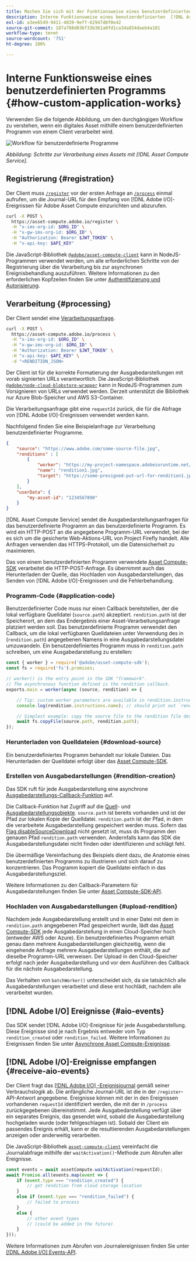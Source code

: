 ```yaml
---
title: Machen Sie sich mit der Funktionsweise eines benutzerdefinierten Programms vertraut
description: Interne Funktionsweise eines benutzerdefinierten  [!DNL Asset Compute Service] -Programms, um dessen Funktionsweise besser zu verstehen.
exl-id: a3ee6549-9411-4839-9eff-62947d8f0e42
source-git-commit: 187a788d036f33b361a0fd1ca34a854daeb4a101
workflow-type: tm+mt
source-wordcount: '751'
ht-degree: 100%

---
```


# Interne Funktionsweise eines benutzerdefinierten Programms {#how-custom-application-works}

Verwenden Sie die folgende Abbildung, um den durchgängigen Workflow zu verstehen, wenn ein digitales Asset mithilfe einem benutzerdefinierten Programm von einem Client verarbeitet wird.

![Workflow für benutzerdefinierte Programme](assets/customworker.png)

*Abbildung: Schritte zur Verarbeitung eines Assets mit [!DNL Asset Compute Service].*

## Registrierung {#registration}

Der Client muss [`/register`](api.md#register) vor der ersten Anfrage an [`/process`](api.md#process-request) einmal aufrufen, um die Journal-URL für den Empfang von [!DNL Adobe I/O]-Ereignissen für Adobe Asset Compute einzurichten und abzurufen.

```sh
curl -X POST \
  https://asset-compute.adobe.io/register \
  -H "x-ims-org-id: $ORG_ID" \
  -H "x-gw-ims-org-id: $ORG_ID" \
  -H "Authorization: Bearer $JWT_TOKEN" \
  -H "x-api-key: $API_KEY"
```

Die JavaScript-Bibliothek [`@adobe/asset-compute-client`](https://github.com/adobe/asset-compute-client#usage) kann in NodeJS-Programmen verwendet werden, um alle erforderlichen Schritte von der Registrierung über die Verarbeitung bis zur asynchronen Ereignisbehandlung auszuführen. Weitere Informationen zu den erforderlichen Kopfzeilen finden Sie unter [Authentifizierung und Autorisierung](api.md).

## Verarbeitung {#processing}

Der Client sendet eine [Verarbeitungsanfrage](api.md#process-request).

```sh
curl -X POST \
  https://asset-compute.adobe.io/process \
  -H "x-ims-org-id: $ORG_ID" \
  -H "x-gw-ims-org-id: $ORG_ID" \
  -H "Authorization: Bearer $JWT_TOKEN" \
  -H "x-api-key: $API_KEY" \
  -d "<RENDITION_JSON>
```

Der Client ist für die korrekte Formatierung der Ausgabedarstellungen mit vorab signierten URLs verantwortlich. Die JavaScript-Bibliothek [`@adobe/node-cloud-blobstore-wrapper`](https://github.com/adobe/node-cloud-blobstore-wrapper#presigned-urls) kann in NodeJS-Programmen zum Vorsignieren von URLs verwendet werden. Derzeit unterstützt die Bibliothek nur Azure Blob-Speicher und AWS S3-Container.

Die Verarbeitungsanfrage gibt eine `requestId` zurück, die für die Abfrage von [!DNL Adobe I/O]-Ereignissen verwendet werden kann.

Nachfolgend finden Sie eine Beispielanfrage zur Verarbeitung benutzerdefinierter Programme.

```json
{
    "source": "https://www.adobe.com/some-source-file.jpg",
    "renditions" : [
        {
            "worker": "https://my-project-namespace.adobeioruntime.net/api/v1/web/my-namespace-version/my-worker",
            "name": "rendition1.jpg",
            "target": "https://some-presigned-put-url-for-rendition1.jpg",
        }
    ],
    "userData": {
        "my-asset-id": "1234567890"
    }
}
```

[!DNL Asset Compute Service] sendet die Ausgabedarstellungsanfragen für das benutzerdefinierte Programm an das benutzerdefinierte Programm. Es wird ein HTTP-POST an die angegebene Programm-URL verwendet, bei der es sich um die gesicherte Web-Aktions-URL von Project Firefly handelt. Alle Anfragen verwenden das HTTPS-Protokoll, um die Datensicherheit zu maximieren.

Das von einem benutzerdefinierten Programm verwendete [Asset Compute-SDK](https://github.com/adobe/asset-compute-sdk#adobe-asset-compute-worker-sdk) verarbeitet die HTTP-POST-Anfrage. Es übernimmt auch das Herunterladen der Quelle, das Hochladen von Ausgabedarstellungen, das Senden von [!DNL Adobe I/O]-Ereignissen und die Fehlerbehandlung.

<!-- TBD: Add the application diagram. -->

### Programm-Code {#application-code}

Benutzerdefinierter Code muss nur einen Callback bereitstellen, der die lokal verfügbare Quelldatei (`source.path`) akzeptiert. `rendition.path` ist der Speicherort, an dem das Endergebnis einer Asset-Verarbeitungsanfrage platziert werden soll. Das benutzerdefinierte Programm verwendet den Callback, um die lokal verfügbaren Quelldateien unter Verwendung des in (`rendition.path`) angegebenen Namens in eine Ausgabedarstellungsdatei umzuwandeln. Ein benutzerdefiniertes Programm muss in `rendition.path` schreiben, um eine Ausgabedarstellung zu erstellen:

```javascript
const { worker } = require('@adobe/asset-compute-sdk');
const fs = require('fs').promises;

// worker() is the entry point in the SDK "framework".
// The asynchronous function defined is the rendition callback.
exports.main = worker(async (source, rendition) => {

    // Tip: custom worker parameters are available in rendition.instructions.
    console.log(rendition.instructions.name); // should print out `rendition.jpg`.

    // Simplest example: copy the source file to the rendition file destination so as to transfer the asset as is without processing.
    await fs.copyFile(source.path, rendition.path);
});
```

### Herunterladen von Quelldateien {#download-source}

Ein benutzerdefiniertes Programm behandelt nur lokale Dateien. Das Herunterladen der Quelldatei erfolgt über das [Asset Compute-SDK](https://github.com/adobe/asset-compute-sdk#adobe-asset-compute-worker-sdk).

### Erstellen von Ausgabedarstellungen {#rendition-creation}

Das SDK ruft für jede Ausgabedarstellung eine asynchrone [Ausgabedarstellungs-Callback-Funktion](https://github.com/adobe/asset-compute-sdk#rendition-callback-for-worker-required) auf.

Die Callback-Funktion hat Zugriff auf die [Quell](https://github.com/adobe/asset-compute-sdk#source)- und [Ausgabedarstellungsobjekte](https://github.com/adobe/asset-compute-sdk#rendition). `source.path` ist bereits vorhanden und ist der Pfad zur lokalen Kopie der Quelldatei. `rendition.path` ist der Pfad, in dem die verarbeitete Ausgabedarstellung gespeichert werden muss. Sofern das [Flag disableSourceDownload](https://github.com/adobe/asset-compute-sdk#worker-options-optional) nicht gesetzt ist, muss ds Programm den genauen Pfad `rendition.path` verwenden. Andernfalls kann das SDK die Ausgabedarstellungsdatei nicht finden oder identifizieren und schlägt fehl.

Die übermäßige Vereinfachung des Beispiels dient dazu, die Anatomie eines benutzerdefinierten Programms zu illustrieren und sich darauf zu konzentrieren. Das Programm kopiert die Quelldatei einfach in das Ausgabedarstellungsziel.

Weitere Informationen zu den Callback-Parametern für Ausgabedarstellungen finden Sie unter [Asset Compute-SDK-API](https://github.com/adobe/asset-compute-sdk#api-details).

### Hochladen von Ausgabedarstellungen {#upload-rendition}

Nachdem jede Ausgabedarstellung erstellt und in einer Datei mit dem in `rendition.path` angegebenen Pfad gespeichert wurde, lädt das [Asset Compute-SDK](https://github.com/adobe/asset-compute-sdk#adobe-asset-compute-worker-sdk) jede Ausgabedarstellung in einen Cloud-Speicher hoch (entweder AWS oder Azure). Ein benutzerdefiniertes Programm erhält genau dann mehrere Ausgabedarstellungen gleichzeitig, wenn die eingehende Anfrage mehrere Ausgabedarstellungen enthält, die auf dieselbe Programm-URL verweisen. Der Upload in den Cloud-Speicher erfolgt nach jeder Ausgabedarstellung und vor dem Ausführen des Callback für die nächste Ausgabedarstellung.

Das Verhalten von `batchWorker()` unterscheidet sich, da sie tatsächlich alle Ausgabedarstellungen verarbeitet und diese erst hochlädt, nachdem alle verarbeitet wurden.

## [!DNL Adobe I/O] Ereignisse {#aio-events}

Das SDK sendet [!DNL Adobe I/O]-Ereignisse für jede Ausgabedarstellung. Diese Ereignisse sind je nach Ergebnis entweder vom Typ `rendition_created` oder `rendition_failed`. Weitere Informationen zu Ereignissen finden Sie unter [Asynchrone Asset Compute-Ereignisse](api.md#asynchronous-events).

## [!DNL Adobe I/O]-Ereignisse empfangen {#receive-aio-events}

Der Client fragt das [[!DNL Adobe I/O] -Ereignisjournal](https://www.adobe.io/apis/experienceplatform/events/ioeventsapi.html#/Journaling) gemäß seiner Verbrauchslogik ab. Die anfängliche Journal-URL ist die in der `/register`-API-Antwort angegebene. Ereignisse können mit der in den Ereignissen vorhandenen `requestId` identifiziert werden, die mit der in `/process` zurückgegebenen übereinstimmt. Jede Ausgabedarstellung verfügt über ein separates Ereignis, das gesendet wird, sobald die Ausgabedarstellung hochgeladen wurde (oder fehlgeschlagen ist). Sobald der Client ein passendes Ereignis erhält, kann er die resultierenden Ausgabedarstellungen anzeigen oder anderweitig verarbeiten.

Die JavaScript-Bibliothek [`asset-compute-client`](https://github.com/adobe/asset-compute-client#usage) vereinfacht die Journalabfrage mithilfe der `waitActivation()`-Methode zum Abrufen aller Ereignisse.

```javascript
const events = await assetCompute.waitActivation(requestId);
await Promise.all(events.map(event => {
    if (event.type === "rendition_created") {
        // get rendition from cloud storage location
    }
    else if (event.type === "rendition_failed") {
        // failed to process
    }
    else {
        // other event types
        // (could be added in the future)
    }
}));
```

Weitere Informationen zum Abrufen von Journalereignissen finden Sie unter [[!DNL Adobe I/O]  Events-API](https://www.adobe.io/apis/experienceplatform/events/ioeventsapi.html#!adobedocs/adobeio-events/master/events-api-reference.yaml).

<!-- TBD:
* Illustration of the controls/data flow.
* Basic overview, in text and not code, of how an application works.
-->
